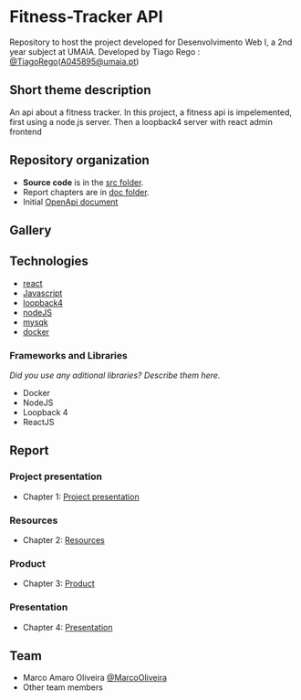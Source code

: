 # Fitness-Tracker API

Repository to host the project developed for Desenvolvimento Web I, a 2nd year subject at UMAIA. Developed by Tiago Rego : [@TiagoRego](https://github.com/tiago-u)(A045895@umaia.pt)

## Short theme description

An api about a fitness tracker. In this project, a fitness api is impelemented, first using a node.js server. Then a loopback4 server with react admin frontend

## Repository organization


* **Source code** is in the [src folder](src/).
* Report chapters are in [doc folder](doc/).
* Initial [OpenApi document](api/openapi.yaml)

## Gallery




## Technologies

* [react]() 
* [Javascript](https://developer.mozilla.org/en-US/docs/Learn/JavaScript)
* [loopback4]()
* [nodeJS](https://nodejs.org/en/)
*  [mysqk]()
* [docker]()



### Frameworks and Libraries

_Did you use any aditional libraries? Describe them here._
* Docker
* NodeJS
* Loopback 4
* ReactJS

## Report


### Project presentation
* Chapter 1: [Project presentation](doc/c1.md)
### Resources
* Chapter 2: [Resources](doc/c2.md)
### Product
* Chapter 3: [Product](doc/c3.md)
### Presentation
* Chapter 4: [Presentation](doc/c4.md)

## Team
* Marco Amaro Oliveira [@MarcoOliveira](https://github.com/marcoamarooliveira)
* Other team members
